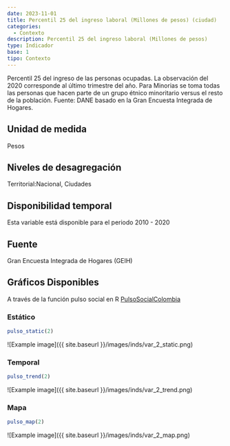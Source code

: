 ```yaml
---
date: 2023-11-01
title: Percentil 25 del ingreso laboral (Millones de pesos) (ciudad)
categories:
  - Contexto
description: Percentil 25 del ingreso laboral (Millones de pesos)
type: Indicador
base: 1
tipo: Contexto
--- 
```


Percentil 25 del ingreso de las personas ocupadas. La observación del 2020 corresponde al último trimestre del año. Para Minorias se toma todas las personas que hacen parte de un grupo étnico minoritario versus el resto de la población.
Fuente: DANE basado en la Gran Encuesta Integrada de Hogares.

## Unidad de medida
Pesos

## Niveles de desagregación
Territorial:Nacional, Ciudades

## Disponibilidad temporal
Esta variable está disponible para el periodo 2010 - 2020

## Fuente
Gran Encuesta Integrada de Hogares (GEIH)

## Gráficos Disponibles

A través de la función pulso social en R [PulsoSocialColombia](https://github.com/pulsosocialcolombia/PulsoSocialColombia)

### Estático

``` R
pulso_static(2)
```

![Example image]({{ site.baseurl }}/images/inds/var_2_static.png)

### Temporal

``` R
pulso_trend(2)
```

![Example image]({{ site.baseurl }}/images/inds/var_2_trend.png)

### Mapa

``` R
pulso_map(2)
```

![Example image]({{ site.baseurl }}/images/inds/var_2_map.png)